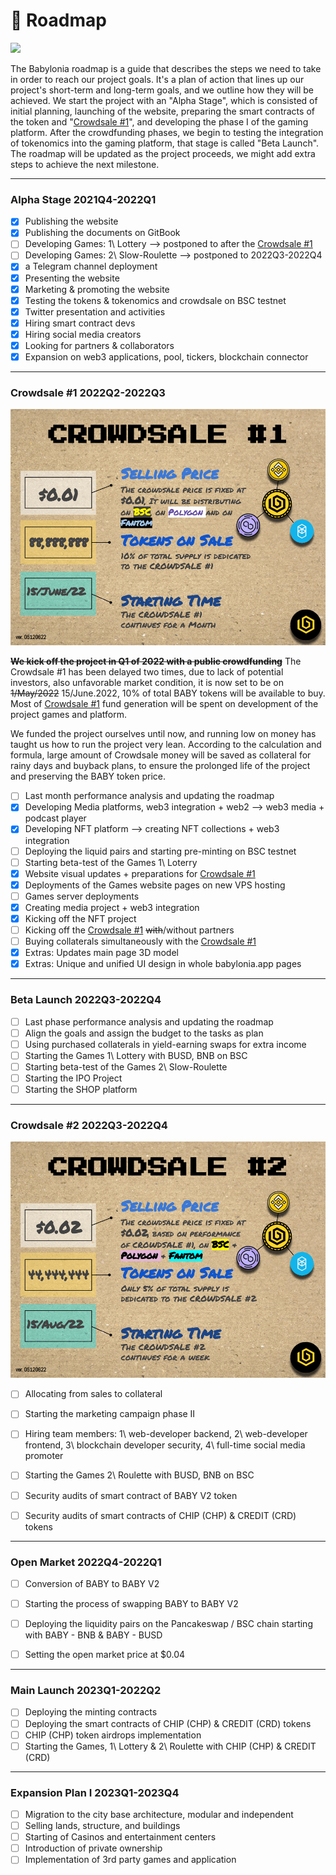 
# 🚀 Roadmap

![](.gitbook/assets/SLIDES\_ROADMAP\_003\_2000x1000.png)

The Babylonia roadmap is a guide that describes the steps we need to take in order to reach our project goals. It's a plan of action that lines up our project's short-term and long-term goals, and we outline how they will be achieved. We start the project with an "Alpha Stage", which is consisted of initial planning, launching of the website, preparing the smart contracts of the token and "[Crowdsale #1](https://pool.babylonia.app/Crowdsale1)", and developing the phase I of the gaming platform. After the crowdfunding phases, we begin to testing the integration of tokenomics into the gaming platform, that stage is called "Beta Launch". The roadmap will be updated as the project proceeds, we might add extra steps to achieve the next milestone.

<hr/>

### Alpha Stage 2021Q4-2022Q1

* [x] Publishing the website
* [x] Publishing the documents on GitBook
* [ ] Developing Games: 1\ Lottery --> postponed to after the [Crowdsale #1](https://pool.babylonia.app/Crowdsale1)
* [ ] Developing Games: 2\ Slow-Roulette --> postponed to 2022Q3-2022Q4
* [x] a Telegram channel deployment
* [x] Presenting the website
* [x] Marketing & promoting the website
* [x] Testing the tokens & tokenomics and crowdsale on BSC testnet
* [x] Twitter presentation and activities
* [x] Hiring smart contract devs
* [x] Hiring social media creators
* [x] Looking for partners & collaborators
* [x] Expansion on web3 applications, pool, tickers, blockchain connector

<hr/>

### Crowdsale #1 2022Q2-2022Q3

![Babylonia Crowdsale #1 presentation](https://raw.githubusercontent.com/babyloniaapp/docs/main/assets/images/SLIDES_CROWDSALE%231_05_900px.png)

~~**We kick off the project in Q1 of 2022 with a public crowdfunding**~~ The Crowdsale #1 has been delayed two times, due to lack of potential investors, also unfavorable market condition, it is now set to be on ~~1/May/2022~~ 15/June.2022, 10% of total BABY tokens will be available to buy. Most of [Crowdsale #1](https://pool.babylonia.app/Crowdsale1) fund generation will be spent on development of the project games and platform.

We funded the project ourselves until now, and running low on money has taught us how to run the project very lean. According to the calculation and formula, large amount of Crowdsale money will be saved as collateral for rainy days and buyback plans, to ensure the prolonged life of the project and preserving the BABY token price.

* [ ] Last month performance analysis and updating the roadmap
* [x] Developing Media platforms, web3 integration + web2 --> web3 media + podcast player
* [x] Developing NFT platform --> creating NFT collections + web3 integration
* [ ] Deploying the liquid pairs and starting pre-minting on BSC testnet
* [ ] Starting beta-test of the Games 1\ Loterry&#x20;
* [x] Website visual updates + preparations for [Crowdsale #1](https://pool.babylonia.app/Crowdsale1)
* [x] Deployments of the Games website pages on new VPS hosting
* [ ] Games server deployments
* [x] Creating media project + web3 integration
* [x] Kicking off the NFT project
* [ ] Kicking off the [Crowdsale #1](https://pool.babylonia.app/Crowdsale1) ~~with~~/without partners
* [ ] Buying collaterals simultaneously with the [Crowdsale #1](https://pool.babylonia.app/Crowdsale1)
* [x] Extras: Updates main page 3D model
* [x] Extras: Unique and unified UI design in whole babylonia.app pages

<hr/>

### Beta Launch 2022Q3-2022Q4

* [ ] Last phase performance analysis and updating the roadmap
* [ ] Align the goals and assign the budget to the tasks as plan
* [ ] Using purchased collaterals in yield-earning swaps for extra income
* [ ] Starting the Games 1\ Lottery with BUSD, BNB on BSC
* [ ] Starting beta-test of the Games 2\ Slow-Roulette
* [ ] Starting the IPO Project
* [ ] Starting the SHOP platform

<hr/>

### Crowdsale #2 2022Q3-2022Q4

![Babylonia Crowdsale #2 Presentation](https://raw.githubusercontent.com/babyloniaapp/docs/main/assets/images/SLIDES_CROWDSALE%232_05_900px.png)

* [ ] Allocating from sales to collateral&#x20;
* [ ] Starting the marketing campaign phase II
* [ ] Hiring team members: 1\ web-developer backend, 2\ web-developer frontend, 3\ blockchain developer security, 4\ full-time social media promoter
* [ ] Starting the Games 2\ Roulette with BUSD, BNB on BSC
* [ ] Security audits of smart contract of BABY V2 token
* [ ] Security audits of smart contracts of CHIP (CHP) & CREDIT (CRD) tokens


<hr/>

### Open Market 2022Q4-2022Q1

* [ ] Conversion of BABY to BABY V2
* [ ] Starting the process of swapping BABY to BABY V2
* [ ] Deploying the liquidity pairs on the Pancakeswap / BSC chain starting with BABY - BNB & BABY - BUSD
* [ ] Setting the open market price at $0.04


<hr/>

### Main Launch 2023Q1-2022Q2

* [ ] Deploying the minting contracts
* [ ] Deploying the smart contracts of CHIP (CHP) & CREDIT (CRD) tokens
* [ ] CHIP (CHP) token airdrops implementation
* [ ] Starting the Games, 1\ Lottery & 2\ Roulette with CHIP (CHP) & CREDIT (CRD)

<hr/>

### Expansion Plan I 2023Q1-2023Q4

* [ ] Migration to the city base architecture, modular and independent&#x20;
* [ ] Selling lands, structure, and buildings
* [ ] Starting of Casinos and entertainment centers
* [ ] Introduction of private ownership&#x20;
* [ ] Implementation of 3rd party games and application
